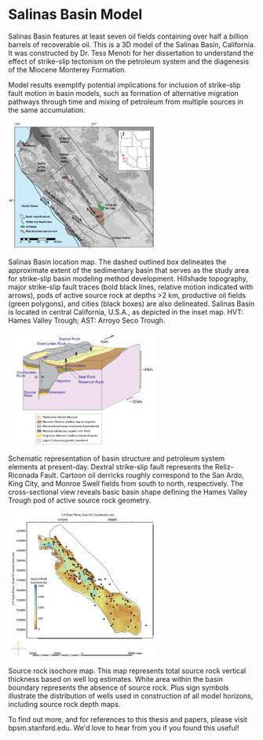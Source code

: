 # Salinas Basin Model

Salinas Basin features at least seven oil fields containing over half a billion barrels of recoverable oil. This is a 3D model of the Salinas Basin, California. It was constructed by Dr. Tess Menoti for her dissertation to understand the effect of strike-slip tectonism on the petroleum system and the diagenesis of the Miocene Monterey Formation.

Model results exemplify potential implications for inclusion of strike-slip fault motion in basin models, such as formation of alternative migration pathways through time and mixing of petroleum from multiple sources in the same accumulation.

<img src="https://github.com/StanfordBPSM/Salinas-Basin-Model/blob/main/data/map1.PNG" width="300">

Salinas Basin location map. The dashed outlined box delineates the approximate extent of the sedimentary basin that serves as the study area for strike-slip basin modeling method development. Hillshade topography, major strike-slip fault traces (bold black lines, relative motion indicated with arrows), pods of active source rock at depths >2 km, productive oil fields (green polygons), and cities (black boxes) are also delineated. Salinas Basin is located in central California, U.S.A., as depicted in the inset map. HVT: Hames Valley Trough; AST: Arroyo Seco Trough.


<img src="https://github.com/StanfordBPSM/Salinas-Basin-Model/blob/main/data/schematic.PNG" width="300">

Schematic representation of basin structure and petroleum system elements at present-day. Dextral strike-slip fault represents the Reliz-Riconada Fault. Cartoon oil derricks roughly correspond to the San Ardo, King City, and Monroe Swell fields from south to north, respectively. The cross-sectional view reveals basic basin shape defining the Hames Valley Trough pod of active source rock geometry.

<img src="https://github.com/StanfordBPSM/Salinas-Basin-Model/blob/main/data/srwells.PNG" width="300">

Source rock isochore map. This map represents total source rock vertical thickness based on well log estimates. White area within the basin boundary represents the absence of source rock. Plus sign symbols illustrate the distribution of wells used in construction of all model horizons, including source rock depth maps.

To find out more, and for references to this thesis and papers, please visit bpsm.stanford.edu.
We'd love to hear from you if you found this useful!
